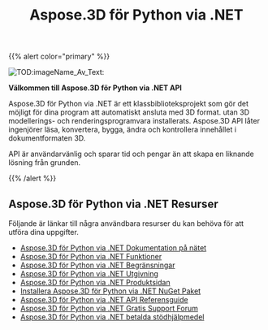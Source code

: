 ﻿---
title: Aspose.3D för Python via .NET
type: docs
description: Aspose.3D för Python via .NET är ett klassbiblioteksprojekt som gör det möjligt för dina program att automatiskt ansluta med 3D format. utan 3D modellerings- och renderingsprogramvara installerats. Aspose.3D API låter ingenjörer läsa, konvertera, bygga, ändra och kontrollera innehållet i dokumentformaten 3D.
weight: 30
url: /sv/python-net/
is_root: true
---
{{% alert color="primary" %}}

![TOD:imageName_Av_Text:](home_1.png)

**Välkommen till Aspose.3D för Python via .NET API**

Aspose.3D för Python via .NET är ett klassbiblioteksprojekt som gör det möjligt för dina program att automatiskt ansluta med 3D format. utan 3D modellerings- och renderingsprogramvara installerats. Aspose.3D API låter ingenjörer läsa, konvertera, bygga, ändra och kontrollera innehållet i dokumentformaten 3D.

API är användarvänlig och sparar tid och pengar än att skapa en liknande lösning från grunden.

{{% /alert %}}
## **Aspose.3D för Python via .NET Resurser**
Följande är länkar till några användbara resurser du kan behöva för att utföra dina uppgifter.

- [Aspose.3D för Python via .NET Dokumentation på nätet](/3d/sv/python-net/)
- [Aspose.3D för Python via .NET Funktioner](/3d/sv/python-net/product-overview/#productoverview-richfeatures)
- [Aspose.3D för Python via .NET Begränsningar](/3d/sv/python-net/installation/#installation-systemrequirements)
- [Aspose.3D för Python via .NET Utgivning](https://releases.aspose.com/3d/python-net/release-notes/)
- [Aspose.3D för Python via .NET Produktsidan](https://products.aspose.com/3d/python-net/)
- [Installera Aspose.3D för Python via .NET NuGet Paket](https://www.nuget.org/packages/Aspose.3D/)
- [Aspose.3D för Python via .NET API Referensguide](https://reference.aspose.com/3d/net)
- [Aspose.3D för Python via .NET Gratis Support Forum](https://forum.aspose.com/c/3d/18)
- [Aspose.3D för Python via .NET betalda stödhjälpmedel](https://helpdesk.aspose.com/)
